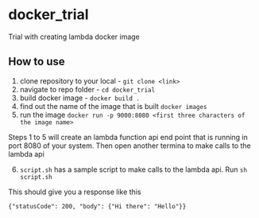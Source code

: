 # docker_trial
Trial with creating lambda docker image

## How to use
1. clone repository to your local - `git clone <link>`
2. navigate to repo folder - `cd docker_trial`
3. build docker image - `docker build .`
4. find out the name of the image that is built `docker images`
5. run the image `docker run -p 9000:8080 <first three characters of the image name>`

Steps 1 to 5 will create an lambda function api end point that is running in port 8080 of your system. Then open another termina to make calls to the lambda api

6. `script.sh` has a sample script to make calls to the lambda api. Run `sh script.sh`

This should give you a response like this

```
{"statusCode": 200, "body": {"Hi there": "Hello"}}
```
